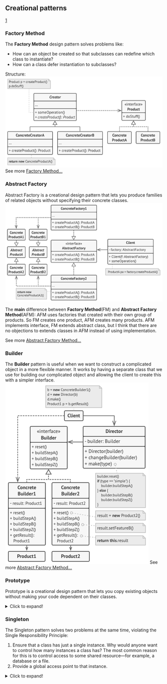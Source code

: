 ## Creational patterns
[1](1)
### Factory Method
The **Factory Method** design pattern solves problems like:
- How can an object be created so that subclasses can redefine which class to instantiate?
- How can a class defer instantiation to subclasses?

Structure:
![ABTRACT FACTORY STRUCTURE](assets/creational/factory-method.png)
See more [Factory Method...](creational/factory-method.md)

### Abstract Factory
Abstract Factory is a creational design pattern that lets you produce families of related objects without specifying their concrete classes.
![Image](assets/creational/Abstract-factory-structure.png)

The **main** difference between **Factory Method**(FM) and **Abstract Factory Method**(AFM): 
AFM uses factories that created with their own group of products.
So FM creates one product, AFM creates many products.
AFM implements interface, FM extends abstract class,
but I think that there are no objections to extends classes in AFM instead of using implementation.

See more [Abstract Factory Method...](creational/abstract-factory-method.md)

### Builder
The **Builder** pattern is useful when we want to construct a complicated object in a more flexible manner.
It works by having a separate class that we use for building our complicated object and allowing the client to create this with a simpler interface.
![Builder imafe](assets/creational/builder-structure.png)
See more [Abstract Factory Method...](creational/builder.md)

### Prototype
Prototype is a creational design pattern that lets you copy existing objects without making your code dependent on their classes.
<details>
  <summary>Click to expand!</summary>

The Prototype pattern delegates the cloning process to the actual objects that are being cloned. The pattern declares a common interface for all objects that support cloning. This interface lets you clone an object without coupling your code to the class of that object. Usually, such an interface contains just a single clone method.

The implementation of the clone method is very similar in all classes. The method creates an object of the current class and carries over all of the field values of the old object into the new one. You can even copy private fields because most programming languages let objects access private fields of other objects that belong to the same class.

An object that supports cloning is called a prototype. When your objects have dozens of fields and hundreds of possible configurations, cloning them might serve as an alternative to subclassing.
![Structure](assets/creational/prototype-structure.png)

- Use the Prototype pattern when your code shouldn’t depend on the concrete classes of objects that you need to copy.
- Use the pattern when you want to reduce the number of subclasses that only differ in the way they initialize their respective objects.

![prototype-pros-cons](assets/creational/prototype-pros-cons.png)
</details>

### Singleton
The Singleton pattern solves two problems at the same time, violating the Single Responsibility Principle:
1. Ensure that a class has just a single instance. Why would anyone want to control how many instances a class has? The most common reason for this is to control access to some shared resource—for example, a database or a file.
2. Provide a global access point to that instance.
<details>
  <summary>Click to expand!</summary>

![Structure](assets/creational/singleton-structure.png)

![1](assets/creational/singletone-pros-cons.png)
</details>
